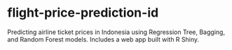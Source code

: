 # flight-price-prediction-id
Predicting airline ticket prices in Indonesia using Regression Tree, Bagging, and Random Forest models. Includes a web app built with R Shiny.
